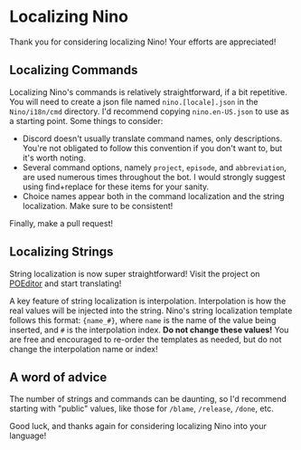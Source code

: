 # Localizing Nino

Thank you for considering localizing Nino! Your efforts are appreciated!

## Localizing Commands

Localizing Nino's commands is relatively straightforward, if a bit repetitive. You will need to create a json file named `nino.[locale].json` in the `Nino/i18n/cmd` directory. I'd recommend copying `nino.en-US.json` to use as a starting point. Some things to consider:

- Discord doesn't usually translate command names, only descriptions. You're not obligated to follow this convention if you don't want to, but it's worth noting.
- Several command options, namely `project`, `episode`, and `abbreviation`, are used numerous times throughout the bot. I would strongly suggest using find+replace for these items for your sanity.
- Choice names appear both in the command localization and the string localization. Make sure to be consistent!

Finally, make a pull request!

## Localizing Strings

String localization is now super straightforward! Visit the project on [POEditor](https://poeditor.com/join/project/jScNllHwy9) and start translating!

A key feature of string localization is interpolation. Interpolation is how the real values will be injected into the string. Nino's string localization template follows this format: `{name_#}`, where `name` is the name of the value being inserted, and `#` is the interpolation index. **Do not change these values!** You are free and encouraged to re-order the templates as needed, but do not change the interpolation name or index!

## A word of advice

The number of strings and commands can be daunting, so I'd recommend starting with "public" values, like those for `/blame`, `/release`, `/done`, etc.

Good luck, and thanks again for considering localizing Nino into your language!
